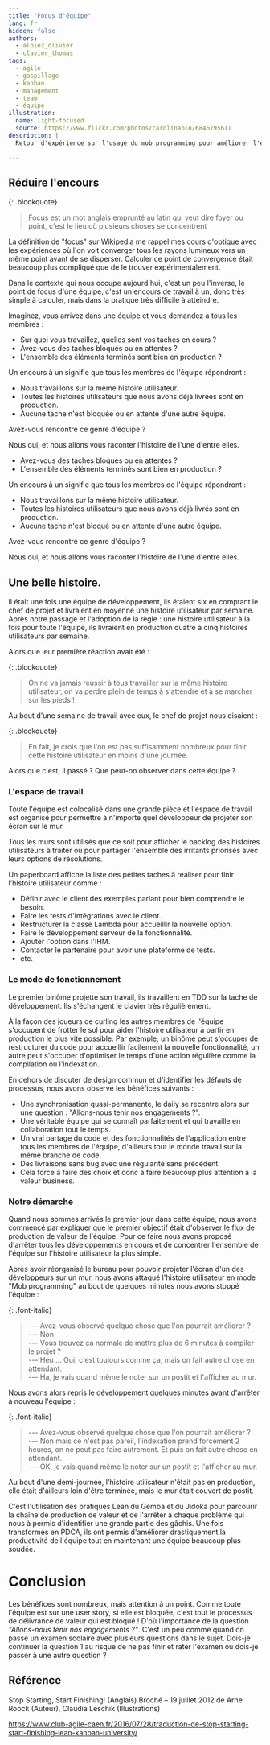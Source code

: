 ```yaml
---
title: "Focus d'équipe"
lang: fr
hidden: false
authors:
  - albiez_olivier
  - clavier_thomas
tags:
  - agile
  - gaspillage
  - kanban
  - management
  - team
  - équipe
illustration:
  name: light-focused
  source: https://www.flickr.com/photos/carolinabio/6846795611
description: |
  Retour d'expérience sur l'usage du mob programming pour améliorer l'efficacité d'une équipe de développement.

---
```



## Réduire l'encours

{: .blockquote}
> Focus est un mot anglais emprunté au latin qui veut dire foyer ou point, c'est le lieu où plusieurs choses se concentrent

La définition de "focus" sur Wikipedia me rappel mes cours d'optique avec les expériences où l'on voit converger tous les rayons lumineux vers un même point avant de se disperser. Calculer ce point de convergence était beaucoup plus compliqué que de le trouver expérimentalement.

Dans le contexte qui nous occupe aujourd'hui, c'est un peu l'inverse, le point de focus d'une équipe, c'est un encours de travail à un, donc très simple à calculer, mais dans la pratique très difficile à atteindre.

Imaginez, vous arrivez dans une équipe et vous demandez à tous les membres :
- Sur quoi vous travaillez, quelles sont vos taches en cours ?
- Avez-vous des taches bloqués ou en attentes ?
- L'ensemble des éléments terminés sont bien en production ?

Un encours à un signifie que tous les membres de l'équipe répondront :

- Nous travaillons sur la même histoire utilisateur.
- Toutes les histoires utilisateurs que nous avons déjà livrées sont en production.
- Aucune tache n'est bloquée ou en attente d'une autre équipe.

Avez-vous rencontré ce genre d'équipe ?

Nous oui, et nous allons vous raconter l'histoire de l'une d'entre elles.


- Avez-vous des taches bloqués ou en attentes ?
- L'ensemble des éléments terminés sont bien en production ?

Un encours à un signifie que tous les membres de l'équipe répondront :

- Nous travaillons sur la même histoire utilisateur.
- Toutes les histoires utilisateurs que nous avons déjà livrés sont en production.
- Aucune tache n'est bloqué ou en attente d'une autre équipe.

Avez-vous rencontré ce genre d'équipe ?

Nous oui, et nous allons vous raconter l'histoire de l'une d'entre elles.


## Une belle histoire.

Il était une fois une équipe de développement, ils étaient six en comptant le chef de projet et livraient en moyenne une histoire utilisateur par semaine. Après notre passage et l'adoption de la règle : une histoire utilisateur à la fois pour toute l'équipe, ils livraient en production quatre à cinq histoires utilisateurs par semaine.

Alors que leur première réaction avait été :

{: .blockquote}
> On ne va jamais réussir à tous travailler sur la même histoire utilisateur, on va perdre plein de temps à s'attendre et à se marcher sur les pieds !

Au bout d'une semaine de travail avec eux, le chef de projet nous disaient :

{: .blockquote}
> En fait, je crois que l'on est pas suffisamment nombreux pour finir cette histoire utilisateur en moins d'une journée.

Alors que c'est, il passé ? Que peut-on observer dans cette équipe ?

### L'espace de travail

Toute l'équipe est colocalisé dans une grande pièce et l'espace de travail est organisé pour permettre à n'importe quel développeur de projeter son écran sur le mur.

Tous les murs sont utilisés que ce soit pour afficher le backlog des histoires utilisateurs à traiter ou pour partager l'ensemble des irritants priorisés avec leurs options de résolutions.

Un paperboard affiche la liste des petites taches à réaliser pour finir l'histoire utilisateur comme :

- Définir avec le client des exemples parlant pour bien comprendre le besoin.
- Faire les tests d'intégrations avec le client.
- Restructurer la classe Lambda pour accueillir la nouvelle option.
- Faire le développement serveur de la fonctionnalité.
- Ajouter l'option dans l'IHM.
- Contacter le partenaire pour avoir une plateforme de tests.
- etc.

### Le mode de fonctionnement

Le premier binôme projette son travail, ils travaillent en TDD sur la tache de développement. Ils s'échangent le clavier très régulièrement.

À la façon des joueurs de curling les autres membres de l'équipe s'occupent de frotter le sol pour aider l'histoire utilisateur à partir en production le plus vite possible.
Par exemple, un binôme peut s'occuper de restructurer du code pour accueillir facilement la nouvelle fonctionnalité, un autre peut s'occuper d'optimiser le temps d'une action régulière comme la compilation ou l'indexation.

En dehors de discuter de design commun et d'identifier les défauts de processus, nous avons observé les bénéfices suivants :

- Une synchronisation quasi-permanente, le daily se recentre alors sur une question : "Allons-nous tenir nos engagements ?".
- Une véritable équipe qui se connaît parfaitement et qui travaille en collaboration tout le temps.
- Un vrai partage du code et des fonctionnalités de l'application entre tous les membres de l'équipe, d'ailleurs tout le monde travail sur la même branche de code.
- Des livraisons sans bug avec une régularité sans précédent.
- Cela force à faire des choix et donc à faire beaucoup plus attention à la valeur business.

### Notre démarche

Quand nous sommes arrivés le premier jour dans cette équipe, nous avons commencé par expliquer que le premier objectif était d'observer le flux de production de valeur de l'équipe. Pour ce faire nous avons proposé d'arrêter tous les développements en cours et de concentrer l'ensemble de l'équipe sur l'histoire utilisateur la plus simple.

Après avoir réorganisé le bureau pour pouvoir projeter l'écran d'un des développeurs sur un mur, nous avons attaqué l'histoire utilisateur en mode "Mob programming" au bout de quelques minutes nous avons stoppé l'équipe :


{: .font-italic}
> --- Avez-vous observé quelque chose que l'on pourrait améliorer ?<br>
> --- Non<br>
> --- Vous trouvez ça normale de mettre plus de 6 minutes à compiler le projet ?<br>
> --- Heu ... Oui, c'est toujours comme ça, mais on fait autre chose en attendant.<br>
> --- Ha, je vais quand même le noter sur un postit et l'afficher au mur.

Nous avons alors repris le développement quelques minutes avant d'arrêter à nouveau l'équipe :

{: .font-italic}
> --- Avez-vous observé quelque chose que l'on pourrait améliorer ?<br>
> --- Non mais ce n'est pas pareil, l'indexation prend forcément 2 heures, on ne peut pas faire autrement. Et puis on fait autre chose en attendant.<br>
> --- OK, je vais quand même le noter sur un postit et l'afficher au mur.

Au bout d'une demi-journée, l'histoire utilisateur n'était pas en production, elle était d'ailleurs loin d'être terminée, mais le mur était couvert de postit.

C'est l'utilisation des pratiques Lean du Gemba et du Jidoka pour parcourir la chaîne de production de valeur et de l'arrêter à chaque problème qui nous à permis d'identifier une grande partie des gâchis.
Une fois transformés en PDCA, ils ont permis d'améliorer drastiquement la productivité de l'équipe tout en maintenant une équipe beaucoup plus soudée.


# Conclusion

Les bénéfices sont nombreux, mais attention à un point. Comme toute l'équipe est sur une user story, si elle est bloquée, c'est tout le processus de délivrance de valeur qui est bloqué !
D'où l'importance de la question _"Allons-nous tenir nos engagements ?"_.
C'est un peu comme quand on passe un examen scolaire avec plusieurs questions dans le sujet.
Dois-je continuer la question 1 au risque de ne pas finir et rater l'examen ou dois-je passer à une autre question ?


## Référence

Stop Starting, Start Finishing! (Anglais) Broché – 19 juillet 2012 de Arne Roock (Auteur), Claudia Leschik (Illustrations)

https://www.club-agile-caen.fr/2016/07/28/traduction-de-stop-starting-start-finishing-lean-kanban-university/
